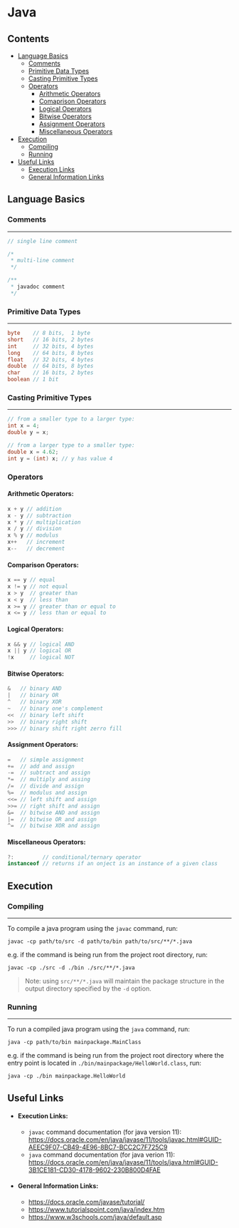 Java
====
Contents
--------
- [Language Basics](#language-basics)
    - [Comments](#comments)
    - [Primitive Data Types](#primitive-data-types)
    - [Casting Primitive Types](#casting-primitive-types)
    - [Operators](#operators)
        - [Arithmetic Operators](#arithmetic-operators)
        - [Comaprison Operators](#comparison-operators)
        - [Logical Operators](#logical-operators)
        - [Bitwise Operators](#bitwise-operators)
        - [Assignment Operators](#assignment-operators)
        - [Miscellaneous Operators](#miscellaneous-operators)
- [Execution](#execution)
    - [Compiling](#compiling)
    - [Running](#running)
- [Useful Links](#useful-links)
    - [Execution Links](#execution-links)
    - [General Information Links](#general-information-links)

Language Basics
--------------
### Comments
---
```java
// single line comment

/*
 * multi-line comment
 */

/**
 * javadoc comment
 */
```
### Primitive Data Types
---
```java
byte    // 8 bits,  1 byte 
short   // 16 bits, 2 bytes
int     // 32 bits, 4 bytes
long    // 64 bits, 8 bytes
float   // 32 bits, 4 bytes
double  // 64 bits, 8 bytes
char    // 16 bits, 2 bytes
boolean // 1 bit
```
### Casting Primitive Types
---
```java
// from a smaller type to a larger type:
int x = 4;
double y = x;

// from a larger type to a smaller type:
double x = 4.62;
int y = (int) x; // y has value 4
```
### Operators
#### Arithmetic Operators:
```java
x + y // addition
x - y // subtraction
x * y // multiplication
x / y // division
x % y // modulus
x++   // increment
x--   // decrement
```
#### Comparison Operators:
```java
x == y // equal
x != y // not equal
x > y  // greater than
x < y  // less than
x >= y // greater than or equal to
x <= y // less than or equal to
```
#### Logical Operators:
```java
x && y // logical AND
x || y // logical OR
!x     // logical NOT
```
#### Bitwise Operators:
```java
&   // binary AND
|   // binary OR
^   // binary XOR
~   // binary one's complement
<<  // binary left shift
>>  // binary right shift
>>> // binary shift right zerro fill 
```
#### Assignment Operators:
```java
=   // simple assignment
+=  // add and assign
-=  // subtract and assign
*=  // multiply and assing
/=  // divide and assign
%=  // modulus and assign
<<= // left shift and assign
>>= // right shift and assign
&=  // bitwise AND and assign
|=  // bitwise OR and assign
^=  // bitwise XOR and assign
```
#### Miscellaneous Operators:
```java
?:         // conditional/ternary operator
instanceof // returns if an onject is an instance of a given class
```

Execution
----------
### Compiling
---
To compile a java program using the `javac` command, run:
```
javac -cp path/to/src -d path/to/bin path/to/src/**/*.java
```

e.g. if the command is being run from the project root directory, run:
```
javac -cp ./src -d ./bin ./src/**/*.java
```
> Note: using `src/**/*.java` will maintain the package structure in the output directory specified by the `-d` option. 

### Running
---
To run a compiled java program using the `java` command, run:
```
java -cp path/to/bin mainpackage.MainClass
```
e.g. if the command is being run from the project root directory where the entry point is located in `./bin/mainpackage/HelloWorld.class`, run:
```
java -cp ./bin mainpackage.HelloWorld
```

Useful Links
------------
- #### Execution Links:
    - `javac` command documentation (for java version 11):
<https://docs.oracle.com/en/java/javase/11/tools/javac.html#GUID-AEEC9F07-CB49-4E96-8BC7-BCC2C7F725C9>
    - `java` command documentation (for java verion 11):
<https://docs.oracle.com/en/java/javase/11/tools/java.html#GUID-3B1CE181-CD30-4178-9602-230B800D4FAE>

- #### General Information Links:
    - <https://docs.oracle.com/javase/tutorial/>
    - <https://www.tutorialspoint.com/java/index.htm>
    - <https://www.w3schools.com/java/default.asp>
